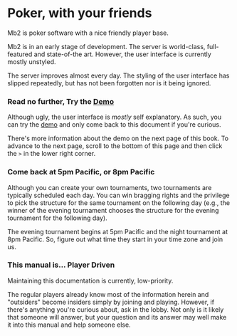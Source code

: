 # Poker, with your friends

Mb2 is poker software with a nice friendly player base.

Mb2 is in an early stage of development.  The server is world-class,
full-featured and state-of-the art.  However, the user interface is currently
mostly unstyled.

The server improves almost every day. The styling of the user interface has
slipped repeatedly, but has not been forgotten nor is it being ignored.

### Read no further, Try the [Demo](https://craftpoker.com)

Although ugly, the user interface is _mostly_ self explanatory.  As
such, you can try the [demo](https://craftpoker.com) and only come back to
this document if you're curious.

There's more information about the demo on the next page of this book.
To advance to the next page, scroll to the bottom of this page and
then click the `>` in the lower right corner.

### Come back at 5pm Pacific, or 8pm Pacific

Although you can create your own tournaments, two tournaments are
typically scheduled each day. You can win bragging rights and the
privilege to pick the structure for the same tournament on the
following day (e.g., the winner of the evening tournament chooses the
structure for the evening tournament for the following day).

The evening
tournament begins at 5pm Pacific and the night tournament at 8pm
Pacific.  So, figure out what time they start in your time zone and
join us.

### This manual is&hellip; Player Driven

Maintaining this documentation is currently, low-priority.

The regular players already know most of the information herein and
"outsiders" become insiders simply by joining and playing. However, if
there's anything you're curious about, ask in the lobby. Not only is
it likely that someone will answer, but your question and its answer
may well make it into this manual and help someone else.
